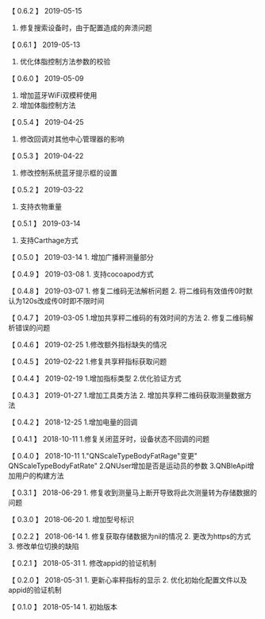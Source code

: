 【 0.6.2 】    2019-05-15
1. 修复搜索设备时，由于配置造成的奔溃问题

【 0.6.1 】    2019-05-13
1. 优化体脂控制方法参数的校验

【 0.6.0 】    2019-05-09
1. 增加蓝牙WiFi双模秤使用
2. 增加体脂控制方法

【 0.5.4 】    2019-04-25
1. 修改回调对其他中心管理器的影响

【 0.5.3 】    2019-04-22
1. 修改控制系统蓝牙提示框的设置

【 0.5.2 】    2019-03-22
1. 支持衣物重量

【 0.5.1 】    2019-03-14
1. 支持Carthage方式

【 0.5.0 】    2019-03-14
    1. 增加广播秤测量部分

【 0.4.9 】    2019-03-08
    1. 支持cocoapod方式

【 0.4.8 】    2019-03-07
    1. 修复二维码无法解析问题
    2. 将二维码有效值传0时默认为120s改成传0时即不限时间

【 0.4.7 】    2019-03-05
    1.增加共享秤二维码的有效时间的方法
    2. 修复二维码解析错误的问题
    
【 0.4.6 】    2019-02-25
    1.修改额外指标缺失的情况

【 0.4.5 】    2019-02-22
    1.修复共享秤指标获取问题

【 0.4.4 】    2019-02-19
        1.增加指标类型
        2.优化验证方式
        
【 0.4.3 】    2019-01-27
        1.增加工具类方法
        2. 增加共享秤二维码获取测量数据方法

【 0.4.2 】    2018-12-25
        1.增加电量的回调

【 0.4.1 】    2018-10-11
        1.修复关闭蓝牙时，设备状态不回调的问题
        
【 0.4.0 】    2018-10-11
        1."QNScaleTypeBodyFatRage"变更" QNScaleTypeBodyFatRate"
        2.QNUser增加是否是运动员的参数
        3.QNBleApi增加用户的构建方法
        
【 0.3.1 】    2018-06-29
        1. 修复收到测量马上断开导致将此次测量转为存储数据的问题    
        
【 0.3.0 】    2018-06-20
        1. 增加型号标识
        
【 0.2.2 】    2018-06-14
        1. 修复获取存储数据为nil的情况
        2. 更改为https的方式
        3. 修改单位切换的缺陷
        
【 0.2.1 】    2018-05-31
        1. 修改appid的验证机制
        
【 0.2.0 】    2018-05-31
        1. 更新心率秤指标的显示
        2. 优化初始化配置文件以及appid的验证机制
        
【 0.1.0 】    2018-05-14
        1. 初始版本
        






        



        


